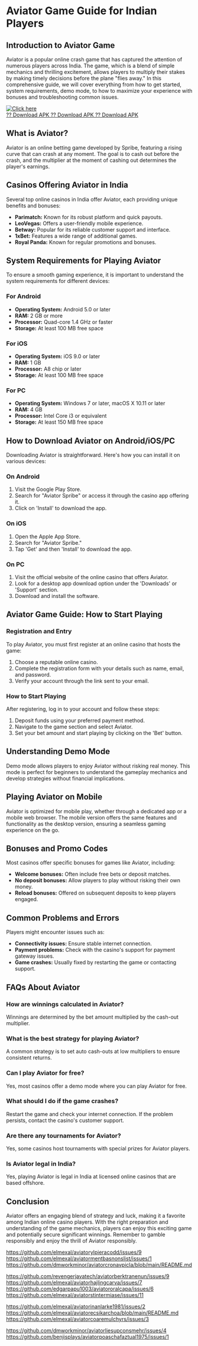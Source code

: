 # Aviator Game Guide for Indian Players

## Introduction to Aviator Game

Aviator is a popular online crash game that has captured the attention
of numerous players across India. The game, which is a blend of simple
mechanics and thrilling excitement, allows players to multiply their
stakes by making timely decisions before the plane \"flies away.\" In
this comprehensive guide, we will cover everything from how to get
started, system requirements, demo mode, to how to maximize your
experience with bonuses and troubleshooting common issues.

[![Click
here](https://readscoops.com/wp-content/uploads/2023/03/Readscoop-aviator-1-1.jpg)](https://click.traffprogo7.com/RycHEFxU?landing=54)\
[?? Download APK ?? Download APK ?? Download
APK](https://click.traffprogo7.com/RycHEFxU?landing=54)

## What is Aviator?

Aviator is an online betting game developed by Spribe, featuring a
rising curve that can crash at any moment. The goal is to cash out
before the crash, and the multiplier at the moment of cashing out
determines the player\'s earnings.

## Casinos Offering Aviator in India

Several top online casinos in India offer Aviator, each providing unique
benefits and bonuses:

-   **Parimatch:** Known for its robust platform and quick payouts.
-   **LeoVegas:** Offers a user-friendly mobile experience.
-   **Betway:** Popular for its reliable customer support and interface.
-   **1xBet:** Features a wide range of additional games.
-   **Royal Panda:** Known for regular promotions and bonuses.

## System Requirements for Playing Aviator

To ensure a smooth gaming experience, it is important to understand the
system requirements for different devices:

### For Android

-   **Operating System:** Android 5.0 or later
-   **RAM:** 2 GB or more
-   **Processor:** Quad-core 1.4 GHz or faster
-   **Storage:** At least 100 MB free space

### For iOS

-   **Operating System:** iOS 9.0 or later
-   **RAM:** 1 GB
-   **Processor:** A8 chip or later
-   **Storage:** At least 100 MB free space

### For PC

-   **Operating System:** Windows 7 or later, macOS X 10.11 or later
-   **RAM:** 4 GB
-   **Processor:** Intel Core i3 or equivalent
-   **Storage:** At least 150 MB free space

## How to Download Aviator on Android/iOS/PC

Downloading Aviator is straightforward. Here\'s how you can install it
on various devices:

### On Android

1.  Visit the Google Play Store.
2.  Search for "Aviator Spribe" or access it through the casino app
    offering it.
3.  Click on 'Install' to download the app.

### On iOS

1.  Open the Apple App Store.
2.  Search for "Aviator Spribe."
3.  Tap 'Get' and then 'Install' to download the app.

### On PC

1.  Visit the official website of the online casino that offers Aviator.
2.  Look for a desktop app download option under the \'Downloads\' or
    \'Support\' section.
3.  Download and install the software.

## Aviator Game Guide: How to Start Playing

### Registration and Entry

To play Aviator, you must first register at an online casino that hosts
the game:

1.  Choose a reputable online casino.
2.  Complete the registration form with your details such as name,
    email, and password.
3.  Verify your account through the link sent to your email.

### How to Start Playing

After registering, log in to your account and follow these steps:

1.  Deposit funds using your preferred payment method.
2.  Navigate to the game section and select Aviator.
3.  Set your bet amount and start playing by clicking on the 'Bet'
    button.

## Understanding Demo Mode

Demo mode allows players to enjoy Aviator without risking real money.
This mode is perfect for beginners to understand the gameplay mechanics
and develop strategies without financial implications.

## Playing Aviator on Mobile

Aviator is optimized for mobile play, whether through a dedicated app or
a mobile web browser. The mobile version offers the same features and
functionality as the desktop version, ensuring a seamless gaming
experience on the go.

## Bonuses and Promo Codes

Most casinos offer specific bonuses for games like Aviator, including:

-   **Welcome bonuses:** Often include free bets or deposit matches.
-   **No deposit bonuses:** Allow players to play without risking their
    own money.
-   **Reload bonuses:** Offered on subsequent deposits to keep players
    engaged.

## Common Problems and Errors

Players might encounter issues such as:

-   **Connectivity issues:** Ensure stable internet connection.
-   **Payment problems:** Check with the casino's support for payment
    gateway issues.
-   **Game crashes:** Usually fixed by restarting the game or contacting
    support.

## FAQs About Aviator

### How are winnings calculated in Aviator?

Winnings are determined by the bet amount multiplied by the cash-out
multiplier.

### What is the best strategy for playing Aviator?

A common strategy is to set auto cash-outs at low multipliers to ensure
consistent returns.

### Can I play Aviator for free?

Yes, most casinos offer a demo mode where you can play Aviator for free.

### What should I do if the game crashes?

Restart the game and check your internet connection. If the problem
persists, contact the casino's customer support.

### Are there any tournaments for Aviator?

Yes, some casinos host tournaments with special prizes for Aviator
players.

### Is Aviator legal in India?

Yes, playing Aviator is legal in India at licensed online casinos that
are based offshore.

## Conclusion

Aviator offers an engaging blend of strategy and luck, making it a
favorite among Indian online casino players. With the right preparation
and understanding of the game mechanics, players can enjoy this exciting
game and potentially secure significant winnings. Remember to gamble
responsibly and enjoy the thrill of Aviator responsibly.

https://github.com/elmexal/aviatorylpieracodd/issues/9
https://github.com/elmexal/aviatormentbasnonslist/issues/1
https://github.com/dmworkminor/aviatorcronavpicla/blob/main/README.md

https://github.com/revengerjavatech/aviatorberktranenun/issues/9
https://github.com/elmexal/aviatorhajlingcarva/issues/7
https://github.com/edgarpapu1003/aviatororalcapa/issues/6
https://github.com/elmexal/aviatorstintermiase/issues/11

https://github.com/elmexal/aviatorinanlarke1981/issues/2
https://github.com/elmexal/aviatorecsikarchoa/blob/main/README.md
https://github.com/elmexal/aviatorcoaremulchyrs/issues/3

https://github.com/dmworkminor/aviatorliesupconsmehr/issues/4
https://github.com/benjisplays/aviatorpoaschafaztual1975/issues/1
